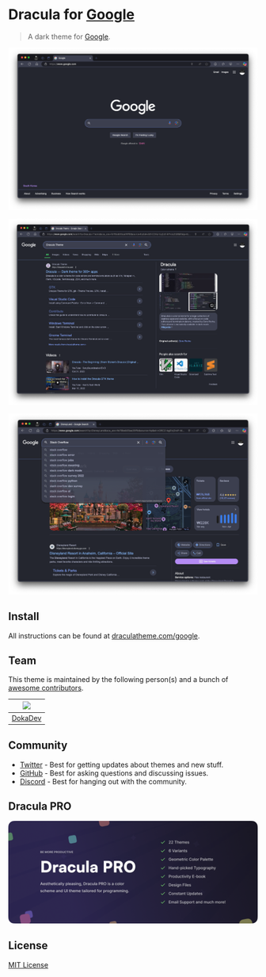 # Dracula for [Google](https://www.google.com)

> A dark theme for [Google](https://www.google.com).

![](./res/main.png)

![](./res/search1.png)

![](./res/search_.png)

## Install

All instructions can be found at [draculatheme.com/google](https://draculatheme.com/google).





## Team

This theme is maintained by the following person(s) and a bunch of [awesome contributors](https://github.com/dracula/foobar/graphs/contributors).

| ![](https://github.com/dokadev.png?size=100) |
| -------------------------------------------- |
| [DokaDev](https://github.com/dokadev)        |

## Community

- [Twitter](https://twitter.com/draculatheme) - Best for getting updates about themes and new stuff.
- [GitHub](https://github.com/dracula/dracula-theme/discussions) - Best for asking questions and discussing issues.
- [Discord](https://draculatheme.com/discord-invite) - Best for hanging out with the community.

## Dracula PRO

[![Dracula PRO](./.github/dracula-pro.png)](https://draculatheme.com/pro)

## License

[MIT License](./LICENSE)
